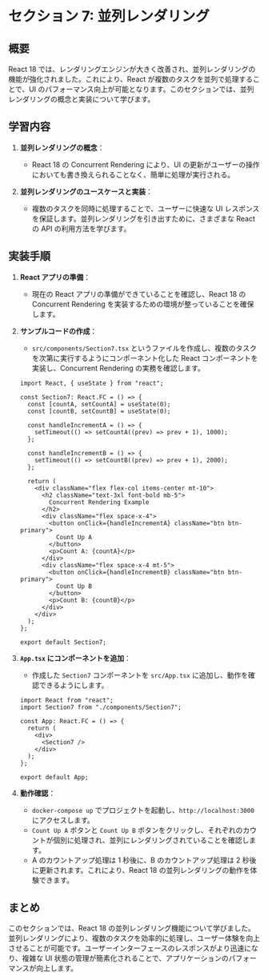# セクション 7: 並列レンダリング

## 概要

React 18 では、レンダリングエンジンが大きく改善され、並列レンダリングの機能が強化されました。これにより、React が複数のタスクを並列で処理することで、UI のパフォーマンス向上が可能となります。このセクションでは、並列レンダリングの概念と実装について学びます。

## 学習内容

1. **並列レンダリングの概念**：

   - React 18 の Concurrent Rendering により、UI の更新がユーザーの操作においても書き換えられることなく、簡単に処理が実行される。

2. **並列レンダリングのユースケースと実装**：

   - 複数のタスクを同時に処理することで、ユーザーに快速な UI レスポンスを保証します。並列レンダリングを引き出すために、さまざまな React の API の利用方法を学びます。

## 実装手順

1. **React アプリの準備**：

   - 現在の React アプリの準備ができていることを確認し、React 18 の Concurrent Rendering を実装するための環境が整っていることを確保します。

2. **サンプルコードの作成**：

   - `src/components/Section7.tsx` というファイルを作成し、複数のタスクを次第に実行するようにコンポーネント化した React コンポーネントを実装し、Concurrent Rendering の実務を確認します。

   ```tsx
   import React, { useState } from "react";

   const Section7: React.FC = () => {
     const [countA, setCountA] = useState(0);
     const [countB, setCountB] = useState(0);

     const handleIncrementA = () => {
       setTimeout(() => setCountA((prev) => prev + 1), 1000);
     };

     const handleIncrementB = () => {
       setTimeout(() => setCountB((prev) => prev + 1), 2000);
     };

     return (
       <div className="flex flex-col items-center mt-10">
         <h2 className="text-3xl font-bold mb-5">
           Concurrent Rendering Example
         </h2>
         <div className="flex space-x-4">
           <button onClick={handleIncrementA} className="btn btn-primary">
             Count Up A
           </button>
           <p>Count A: {countA}</p>
         </div>
         <div className="flex space-x-4 mt-5">
           <button onClick={handleIncrementB} className="btn btn-primary">
             Count Up B
           </button>
           <p>Count B: {countB}</p>
         </div>
       </div>
     );
   };

   export default Section7;
   ```

3. **`App.tsx` にコンポーネントを追加**：

   - 作成した `Section7` コンポーネントを `src/App.tsx` に追加し、動作を確認できるようにします。

   ```tsx
   import React from "react";
   import Section7 from "./components/Section7";

   const App: React.FC = () => {
     return (
       <div>
         <Section7 />
       </div>
     );
   };

   export default App;
   ```

4. **動作確認**：

   - `docker-compose up` でプロジェクトを起動し、`http://localhost:3000` にアクセスします。
   - `Count Up A` ボタンと `Count Up B` ボタンをクリックし、それぞれのカウントが個別に処理され、並列にレンダリングされていることを確認します。
   - A のカウントアップ処理は 1 秒後に、B のカウントアップ処理は 2 秒後に更新されます。これにより、React 18 の並列レンダリングの動作を体験できます。

## まとめ

このセクションでは、React 18 の並列レンダリング機能について学びました。並列レンダリングにより、複数のタスクを効率的に処理し、ユーザー体験を向上させることが可能です。ユーザーインターフェースのレスポンスがより迅速になり、複雑な UI 状態の管理が簡素化されることで、アプリケーションのパフォーマンスが向上します。
